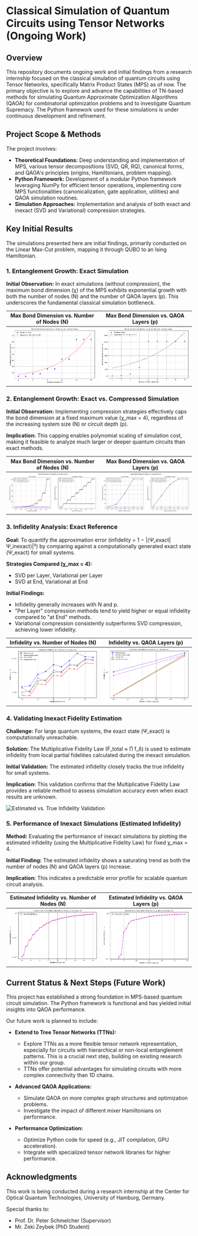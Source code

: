 # Classical Simulation of Quantum Circuits using Tensor Networks (Ongoing Work)

## Overview

This repository documents ongoing work and initial findings from a research internship focused on the classical simulation of quantum circuits using Tensor Networks, specifically Matrix Product States (MPS) as of now. The primary objective is to explore and advance the capabilities of TN-based methods for simulating Quantum Approximate Optimization Algorithms (QAOA) for combinatorial optimization problems and to investigate Quantum Supremacy. The Python framework used for these simulations is under continuous development and refinement.

## Project Scope & Methods

The project involves:

- **Theoretical Foundations:** Deep understanding and implementation of MPS, various tensor decompositions (SVD, QR, RQ), canonical forms, and QAOA's principles (origins, Hamiltonians, problem mapping).
- **Python Framework:** Development of a modular Python framework leveraging NumPy for efficient tensor operations, implementing core MPS functionalities (canonicalization, gate application, utilities) and QAOA simulation routines.
- **Simulation Approaches:** Implementation and analysis of both exact and inexact (SVD and Variational) compression strategies.

## Key Initial Results

The simulations presented here are initial findings, primarily conducted on the Linear Max-Cut problem, mapping it through QUBO to an Ising Hamiltonian.

### 1. Entanglement Growth: Exact Simulation

**Initial Observation:** In exact simulations (without compression), the maximum bond dimension (χ) of the MPS exhibits exponential growth with both the number of nodes (N) and the number of QAOA layers (p). This underscores the fundamental classical simulation bottleneck.

| Max Bond Dimension vs. Number of Nodes (N) | Max Bond Dimension vs. QAOA Layers (p) |
| :----------------------------------------: | :------------------------------------: |
| ![Max Bond Dimension vs. N](Results/exactvsn.png) | ![Max Bond Dimension vs. p](Results/exactvsp.png) |

### 2. Entanglement Growth: Exact vs. Compressed Simulation

**Initial Observation:** Implementing compression strategies effectively caps the bond dimension at a fixed maximum value (χ_max = 4), regardless of the increasing system size (N) or circuit depth (p).

**Implication:** This capping enables polynomial scaling of simulation cost, making it feasible to analyze much larger or deeper quantum circuits than exact methods.

| Max Bond Dimension vs. Number of Nodes (N) | Max Bond Dimension vs. QAOA Layers (p) |
| :----------------------------------------: | :------------------------------------: |
| ![Exact vs. Compressed Bond Dim vs N](Results/exactcompbondvsN.png) | ![Exact vs. Compressed Bond Dim vs P](Results/exactcompbondvsP.png) |

### 3. Infidelity Analysis: Exact Reference

**Goal:** To quantify the approximation error (infidelity = 1 − |⟨Ψ_exact|Ψ_inexact⟩|²) by comparing against a computationally generated exact state (Ψ_exact) for small systems.

**Strategies Compared (χ_max = 4):**
- SVD per Layer, Variational per Layer
- SVD at End, Variational at End

**Initial Findings:**
- Infidelity generally increases with N and p.
- "Per Layer" compression methods tend to yield higher or equal infidelity compared to "at End" methods.
- Variational compression consistently outperforms SVD compression, achieving lower infidelity.

| Infidelity vs. Number of Nodes (N) | Infidelity vs. QAOA Layers (p) |
| :--------------------------------: | :----------------------------: |
| ![Infidelity vs N Exact Reference](Results/infidelitycompexactvsN.png) | ![Infidelity vs P Exact Reference](Results/infidelitycompexactvsP.png) |

### 4. Validating Inexact Fidelity Estimation

**Challenge:** For large quantum systems, the exact state (Ψ_exact) is computationally unreachable.

**Solution:** The Multiplicative Fidelity Law (F_total ≈ ∏ f_δ) is used to estimate infidelity from local partial fidelities calculated during the inexact simulation.

**Initial Validation:** The estimated infidelity closely tracks the true infidelity for small systems.

**Implication:** This validation confirms that the Multiplicative Fidelity Law provides a reliable method to assess simulation accuracy even when exact results are unknown.

![Estimated vs. True Infidelity Validation](Results/exactvsinexactinfidelity.png)

### 5. Performance of Inexact Simulations (Estimated Infidelity)

**Method:** Evaluating the performance of inexact simulations by plotting the estimated infidelity (using the Multiplicative Fidelity Law) for fixed χ_max = 4.

**Initial Finding:** The estimated infidelity shows a saturating trend as both the number of nodes (N) and QAOA layers (p) increase.

**Implication:** This indicates a predictable error profile for scalable quantum circuit analysis.

| Estimated Infidelity vs. Number of Nodes (N) | Estimated Infidelity vs. QAOA Layers (p) |
| :------------------------------------------: | :--------------------------------------: |
| ![Estimated Infidelity vs N](Results/inexactinfidelityvsN.png) | ![Estimated Infidelity vs P](Results/inexactinfidelityvsP.png) |

## Current Status & Next Steps (Future Work)

This project has established a strong foundation in MPS-based quantum circuit simulation. The Python framework is functional and has yielded initial insights into QAOA performance.

Our future work is planned to include:

- **Extend to Tree Tensor Networks (TTNs):**
  - Explore TTNs as a more flexible tensor network representation, especially for circuits with hierarchical or non-local entanglement patterns. This is a crucial next step, building on existing research within our group.
  - TTNs offer potential advantages for simulating circuits with more complex connectivity than 1D chains.

- **Advanced QAOA Applications:**
  - Simulate QAOA on more complex graph structures and optimization problems.
  - Investigate the impact of different mixer Hamiltonians on performance.

- **Performance Optimization:**
  - Optimize Python code for speed (e.g., JIT compilation, GPU acceleration).
  - Integrate with specialized tensor network libraries for higher performance.

## Acknowledgments

This work is being conducted during a research internship at the Center for Optical Quantum Technologies, University of Hamburg, Germany.

Special thanks to:
- Prof. Dr. Peter Schmelcher (Supervisor)
- Mr. Zeki Zeybek (PhD Student)
